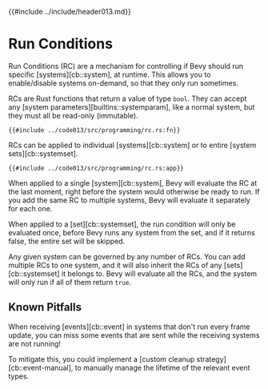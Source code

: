 {{#include ../include/header013.md}}

# Run Conditions

Run Conditions (RC) are a mechanism for controlling if Bevy should run specific
[systems][cb::system], at runtime. This allows you to enable/disable systems
on-demand, so that they only run sometimes.

RCs are Rust functions that return a value of type `bool`. They can accept
any [system parameters][builtins::systemparam], like a normal system, but
they must all be read-only (immutable).

```rust,no_run,noplayground
{{#include ../code013/src/programming/rc.rs:fn}}
```

RCs can be applied to individual [systems][cb::system] or to entire [system
sets][cb::systemset].

```rust,no_run,noplayground
{{#include ../code013/src/programming/rc.rs:app}}
```

When applied to a single [system][cb::system], Bevy will evaluate the RC at
the last moment, right before the system would otherwise be ready to run. If
you add the same RC to multiple systems, Bevy will evaluate it separately
for each one.

When applied to a [set][cb::systemset], the run condition will only be
evaluated once, before Bevy runs any system from the set, and if it returns
false, the entire set will be skipped.

Any given system can be governed by any number of RCs. You can add multiple RCs
to one system, and it will also inherit the RCs of any [sets][cb::systemset]
it belongs to. Bevy will evaluate all the RCs, and the system will only run
if all of them return `true`.

## Known Pitfalls

When receiving [events][cb::event] in systems that don't run every frame
update, you can miss some events that are sent while the receiving systems
are not running!

To mitigate this, you could implement a [custom cleanup
strategy][cb::event-manual], to manually manage the lifetime of the relevant
event types.
